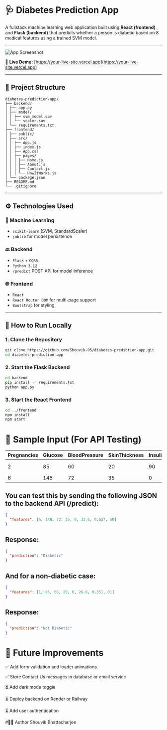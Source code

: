 # 🩺 Diabetes Prediction App

A fullstack machine learning web application built using **React (frontend)** and **Flask (backend)** that predicts whether a person is diabetic based on 8 medical features using a trained SVM model.

---

![App Screenshot](https://user-images.githubusercontent.com/your-github-username/your-image-id.png) <!-- Replace with actual image URL -->

🚀 **Live Demo:** [https://your-live-site.vercel.app](https://your-live-site.vercel.app) <!-- Replace with actual deployed link -->

---

## 📁 Project Structure

```pgsql
diabetes-prediction-app/
├── backend/
│ ├── app.py
│ ├── model/
│ │ ├── svm_model.sav
│ │ └── scaler.sav
│ └── requirements.txt
├── frontend/
│ ├── public/
│ ├── src/
│ │ ├── App.js
│ │ ├── index.js
│ │ ├── App.css
│ │ ├── pages/
│ │ │ ├── Home.js
│ │ │ ├── About.js
│ │ │ ├── Contact.js
│ │ │ └── HowItWorks.js
│ └── package.json
├── README.md
└── .gitignore
```


---

## ⚙️ Technologies Used

### 🧠 Machine Learning
- `scikit-learn` (SVM, StandardScaler)
- `joblib` for model persistence

### 🔙 Backend
- `Flask` + `CORS`
- `Python 3.12`
- `/predict` POST API for model inference

### 🌐 Frontend
- `React`
- `React Router DOM` for multi-page support
- `Bootstrap` for styling

---

## 🔧 How to Run Locally

### 1. Clone the Repository
```bash
git clone https://github.com/Shouvik-05/diabetes-prediction-app.git
cd diabetes-prediction-app
```
### 2. Start the Flask Backend
```bash
cd backend
pip install -r requirements.txt
python app.py
```
### 3. Start the React Frontend
```bash
cd ../frontend
npm install
npm start
```
# 🧪 Sample Input (For API Testing)
| Pregnancies | Glucose | BloodPressure  | SkinThickness  | Insulin | BMI | DiabetesPedigreeFunction  | Age | Prediction   |
|-------------|---------|----------------|----------------|---------|-----|---------------------------|-----|--------------|
| 2           | 85      | 60             | 20             | 90      | 23.5| 0.3                       | 29  | Not Diabetic |
| 6           | 148     | 72             | 35             | 0       | 33.6| 0.627                     | 50  | Diabetic     |


## You can test this by sending the following JSON to the backend API (/predict):

```json
{
  "features": [6, 148, 72, 35, 0, 33.6, 0.627, 50]
}
```
## Response:

```json
{
  "prediction": "Diabetic"
}
```
## And for a non-diabetic case:

```json
{
  "features": [1, 85, 66, 29, 0, 26.6, 0.351, 31]
}
```
## Response:

```json
{
  "prediction": "Not Diabetic"
}
```

# 🌱 Future Improvements
✅ Add form validation and loader animations

✅ Store Contact Us messages in database or email service

⏳ Add dark mode toggle

⏳ Deploy backend on Render or Railway

⏳ Add user authentication

#👨‍💻 Author
Shouvik Bhattacharjee

